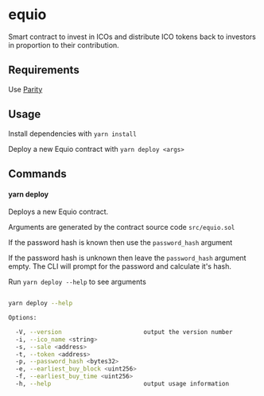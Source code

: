 # equio

Smart contract to invest in ICOs and distribute ICO tokens back to investors in proportion to their contribution.

## Requirements

Use [Parity](https://parity.io/)

## Usage

Install dependencies with `yarn install`

Deploy a new Equio contract with `yarn deploy <args>`

## Commands

#### yarn deploy <args>

Deploys a new Equio contract.

Arguments are generated by the contract source code `src/equio.sol`

If the password hash is known then use the `password_hash` argument

If the password hash is unknown then leave the  `password_hash` argument empty. The CLI will prompt for the password and calculate it's hash.

Run `yarn deploy --help` to see arguments

```sh

yarn deploy --help

```
```sh
Options:

  -V, --version                       output the version number
  -i, --ico_name <string>             
  -s, --sale <address>                
  -t, --token <address>               
  -p, --password_hash <bytes32>       
  -e, --earliest_buy_block <uint256>  
  -f, --earliest_buy_time <uint256>   
  -h, --help                          output usage information

```
